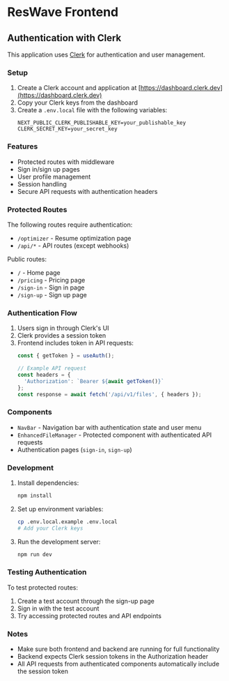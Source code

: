 # ResWave Frontend

## Authentication with Clerk

This application uses [Clerk](https://clerk.dev) for authentication and user management.

### Setup

1. Create a Clerk account and application at [https://dashboard.clerk.dev](https://dashboard.clerk.dev)
2. Copy your Clerk keys from the dashboard
3. Create a `.env.local` file with the following variables:
   ```env
   NEXT_PUBLIC_CLERK_PUBLISHABLE_KEY=your_publishable_key
   CLERK_SECRET_KEY=your_secret_key
   ```

### Features

- Protected routes with middleware
- Sign in/sign up pages
- User profile management
- Session handling
- Secure API requests with authentication headers

### Protected Routes

The following routes require authentication:
- `/optimizer` - Resume optimization page
- `/api/*` - API routes (except webhooks)

Public routes:
- `/` - Home page
- `/pricing` - Pricing page
- `/sign-in` - Sign in page
- `/sign-up` - Sign up page

### Authentication Flow

1. Users sign in through Clerk's UI
2. Clerk provides a session token
3. Frontend includes token in API requests:
   ```typescript
   const { getToken } = useAuth();
   
   // Example API request
   const headers = {
     'Authorization': `Bearer ${await getToken()}`
   };
   const response = await fetch('/api/v1/files', { headers });
   ```

### Components

- `NavBar` - Navigation bar with authentication state and user menu
- `EnhancedFileManager` - Protected component with authenticated API requests
- Authentication pages (`sign-in`, `sign-up`)

### Development

1. Install dependencies:
   ```bash
   npm install
   ```

2. Set up environment variables:
   ```bash
   cp .env.local.example .env.local
   # Add your Clerk keys
   ```

3. Run the development server:
   ```bash
   npm run dev
   ```

### Testing Authentication

To test protected routes:
1. Create a test account through the sign-up page
2. Sign in with the test account
3. Try accessing protected routes and API endpoints

### Notes

- Make sure both frontend and backend are running for full functionality
- Backend expects Clerk session tokens in the Authorization header
- All API requests from authenticated components automatically include the session token
